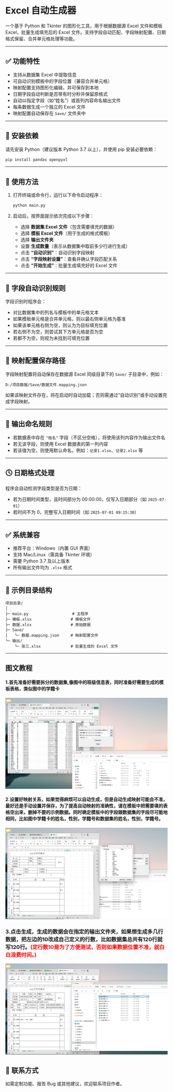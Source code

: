 # Excel 自动生成器

一个基于 Python 和 Tkinter 的图形化工具，用于根据数据源 Excel 文件和模板 Excel，批量生成填充后的 Excel 文件。支持字段自动匹配、字段映射配置、日期格式保留、合并单元格处理等功能。

---

## ✅ 功能特性

- 支持从数据集 Excel 中提取信息
- 可自动识别模板中的字段位置（兼容合并单元格）
- 映射配置支持图形化编辑，并可保存到本地
- 日期字段自动判断是否带有时分秒并保留原格式
- 自动以指定字段（如“姓名”）或首列内容命名输出文件
- 每条数据生成一个独立的 Excel 文件
- 映射配置自动保存在 `Save/` 文件夹中

---

## 🧩 安装依赖

请先安装 Python（建议版本 Python 3.7 以上），并使用 pip 安装必要依赖：

```bash
pip install pandas openpyxl
```

---

## 🚀 使用方法

1. 打开终端或命令行，运行以下命令启动程序：

   ```bash
   python main.py
   ```

2. 启动后，按界面提示依次完成以下步骤：

   - 选择 **数据集 Excel 文件**（包含需要填充的数据）
   - 选择 **模板 Excel 文件**（用于生成的格式模板）
   - 选择 **输出文件夹**
   - 设置 **生成数量**（表示从数据集中取前多少行进行生成）
   - 点击 **“自动识别”**：自动识别字段映射
   - 点击 **“字段映射设置”**：查看并确认字段匹配关系
   - 点击 **“开始生成”**：批量生成填充好的 Excel 文件

---

## 🧠 字段自动识别规则

字段识别时程序会：

- 对比数据集中的列名与模板中的单元格文本
- 如果模板单元格是合并单元格，则以最右侧单元格为基准
- 如果该单元格右侧为空，则认为为目标填充位置
- 若右侧不为空，则尝试其下方单元格是否为空
- 若都不为空，则视为未找到可填充位置

---

## 💾 映射配置保存路径

字段映射配置将自动保存在数据源 Excel 同级目录下的 `Save/` 子目录中，例如：

```
D:/项目数据/Save/数据文件.mapping.json
```

如果该映射文件存在，将在启动时自动加载；否则需通过“自动识别”或手动设置完成字段映射。

---

## 📝 输出命名规则

- 若数据表中存在 `"姓名"` 字段（不区分空格），将使用该列内容作为输出文件名
- 若无该字段，则使用 Excel 数据表的第一列内容
- 若该值为空，则使用默认命名，例如：`记录1.xlsx`、`记录2.xlsx` 等

---

## 🕓 日期格式处理

程序会自动检测字段类型是否为日期：

- 若为日期时间类型，且时间部分为 00:00:00，仅写入日期部分（如 `2025-07-01`）
- 若时间不为 0，完整写入日期时间（如 `2025-07-01 09:15:30`）

---

## ✅ 系统兼容

- 推荐平台：Windows（内置 GUI 界面）
- 支持 Mac/Linux（需具备 Tkinter 环境）
- 需要 Python 3.7 及以上版本
- 所有输出文件均为 `.xlsx` 格式

---

## 📁 示例目录结构

```
项目目录/
│
├─ main.py                   # 主程序
├─ 模板.xlsx                 # 模板文件
├─ 数据.xlsx                 # 原始数据
├─ Save/
│   └─ 数据.mapping.json     # 映射配置文件
└─ 输出/
    └─ 张三.xlsx             # 批量生成的 Excel 文件
```

---

## 图文教程
#### 1.首先准备好需要拆分的数据集,像图中的班级信息表，同时准备好需要生成的模板表格，类似图中的学籍卡
![图1](Pic/1.png)
#### 2.设置好映射关系，如果觉得麻烦可以自动生成，但是自动生成映射可能会不准，最好还是手动设置并保存，为了提高自动映射的准确性，请在模板中把需要填的表格空出来，删掉不要的示例数据。同时确定模板中的字段跟数据集的字段尽可能地相同，比如图中学籍卡的姓名，性别，学籍号和数据集的姓名，性别，学籍号。
![图2](Pic/2.png)
### 3.点击生成，生成的数据会在指定的输出文件夹，如果想生成多几行数据，把左边的10改成自己定义的行数，比如数据集总共有120行就写120行。<span style="color:red">(定行数10是为了方便测试，否则如果数据位置不准，就白白浪费时间。)</span>
![图3](Pic/3.png)

## 📮 联系方式

如需定制功能、报告 Bug 或其他建议，欢迎联系项目作者。
